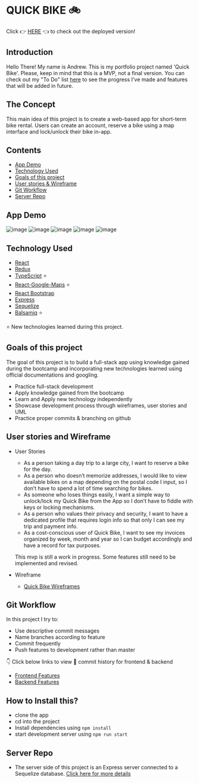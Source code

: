 # QUICK BIKE :bike:

Click :point_right: [HERE]() :point_left: to check out the deployed version!

## Introduction

Hello There! My name is Andrew. This is my portfolio project named 'Quick Bike'. Please, keep in mind that this is a MVP, not a final version. You can check out my "To Do" list [here](https://github.com/users/anpospisil/projects/1) to see the progress I've made and features that will be added in future.


## The Concept

This main idea of this project is to create a web-based app for short-term bike rental. Users can create an account, reserve a bike using a map interface and lock/unlock their bike in-app.

## Contents

- [App Demo](https://github.com/anpospisil/quick-bike-client#App-Demo)
- [Technology Used](https://github.com/anpospisil/quick-bike-client#technology-used)
- [Goals of this project](https://github.com/anpospisil/quick-bike-client#goals-of-this-project)
- [User stories & Wireframe](https://github.com/anpospisil/quick-bike-client#user-stories-and-wireframe)
- [Git Workflow](https://github.com/anpospisil/quick-bike-client#git-workflow)
- [Server Repo](https://github.com/anpospisil/quick-bike-server)

## App Demo

![image](https://github.com/anpospisil/quick-bike-client/blob/master/attachments/signUp.png)
![image](https://github.com/anpospisil/quick-bike-client/blob/master/attachments/login.png)
![image](https://github.com/anpospisil/quick-bike-client/blob/master/attachments/user.png)
![image](https://github.com/anpospisil/quick-bike-client/blob/master/attachments/selectbike.png)
![image](https://github.com/anpospisil/quick-bike-client/blob/master/attachments/bikeLocked.png)



## Technology Used

- [React](https://github.com/anpospisil/quick-bike-client/blob/master/src/pages/Bikes/index.tsx)
- [Redux](https://github.com/anpospisil/quick-bike-client/tree/master/src/store)
- [TypeScript](https://github.com/anpospisil/quick-bike-client/tree/master/src/types) ⭐️
- [React-Google-Maps](https://github.com/anpospisil/quick-bike-client/blob/master/src/components/Map.tsx) ⭐️
- [React Bootstrap](https://github.com/anpospisil/quick-bike-client/blob/master/src/pages/UserProfile/index.tsx)
- [Express](https://github.com/anpospisil/quick-bike-server/blob/development/index.js)
- [Sequelize](https://github.com/anpospisil/quick-bike-server/tree/development/models)
- [Balsamiq](https://balsamiq.cloud/sivxjco/p7hyx0j) ⭐️

⭐️ New technologies learned during this project.

## Goals of this project

The goal of this project is to build a full-stack app using knowledge gained during the bootcamp and incorporating new technologies learned using official documentations and googling.

- Practice full-stack development
- Apply knowledge gained from the bootcamp
- Learn and Apply new technology independently
- Showcase development process through wireframes, user stories and UML
- Practice proper commits & branching on github

## User stories and Wireframe

- User Stories

  - As a person taking a day trip to a large city, I want to reserve a bike for the day.
  - As a person who doesn’t memorize addresses, I would like to view available bikes on a map depending on the postal code I input, so I don’t have to spend a lot of time searching for bikes.
  - As someone who loses things easily, I want a simple way to unlock/lock my Quick Bike from the App so I don’t have to fiddle with keys or locking mechanisms.
  - As a person who values their privacy and security, I want to have a dedicated profile that requires login info so that only I can see my trip and payment info.
  - As a cost-conscious user of Quick Bike, I want to see my invoices organized by week, month and year so I can budget accordingly and have a record for tax purposes.

  This mvp is still a work in progress. Some features still need to be implemented and revised.

- Wireframe

  - [Quick Bike Wireframes](https://balsamiq.cloud/sivxjco/p7hyx0j)

## Git Workflow

In this project I try to:

- Use descriptive commit messages
- Name branches according to feature
- Commit frequently
- Push features to development rather than master

👇 Click below links to view 👀 commit history for frontend & backend

- [Frontend Features](https://github.com/anpospisil/quick-bike-client/branches/yours)
- [Backend Features](https://github.com/anpospisil/quick-bike-server/branches)

## How to Install this?

- clone the app
- cd into the project
- Install dependencies using `npm install`
- start development server using `npm run start`

## Server Repo

- The server side of this project is an Express server connected to a Sequelize database. [Click here for more details](https://github.com/anpospisil/quick-bike-server)
